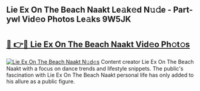 ## Lie Ex On The Beach Naakt Le𝚊k𝚎d N𝚞𝚍e - Part-ywl Vid𝚎o Photos Le𝚊ks 9W5JK

# <h2><a href="http://fb3aiy.evod.top/?m=Lie+Ex+On+The+Beach+Naakt">🔗 👉🔴 Lie Ex On The Beach Naakt Vid𝚎o Ph𝚘t𝚘s</a></h2>

[![Lie Ex On The Beach Naakt N𝚞d𝚎s](https://i.imgur.com/8V9OHl7.gif)](http://fb3aiy.evod.top/?m=Lie+Ex+On+The+Beach+Naakt)
Content creator Lie Ex On The Beach Naakt with a focus on dance trends and lifestyle snippets. The public's fascination with Lie Ex On The Beach Naakt personal life has only added to his allure as a public figure. 
